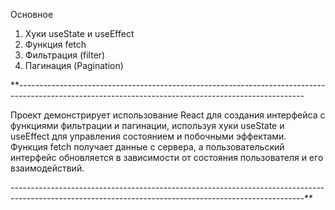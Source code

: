 Основное
1. Хуки useState и useEffect
2. Функция fetch
3. Фильтрация (filter)
4. Пагинация (Pagination)

**-----------------------------------------------------------------------------------------------------------------------------------------------------

Проект демонстрирует использование React для создания интерфейса с функциями фильтрации и пагинации, используя хуки useState и useEffect для управления состоянием и побочными эффектами. Функция fetch получает данные с сервера, а пользовательский интерфейс обновляется в зависимости от состояния пользователя и его взаимодействий.

-------------------------------------------------------------------------------------------------------------------------------------------------------**
